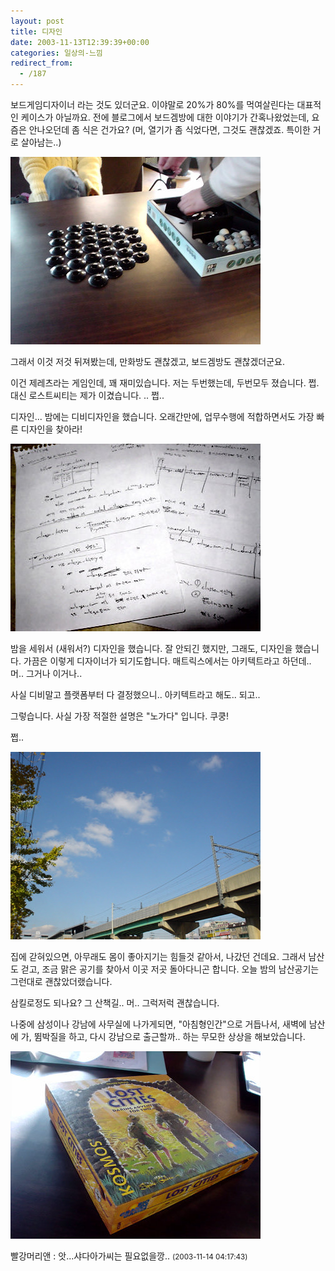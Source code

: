 ```yaml
---
layout: post
title: 디자인
date: 2003-11-13T12:39:39+00:00
categories: 일상의-느낌
redirect_from:
  - /187
---
```


보드게임디자이너 라는 것도 있더군요. 이야말로 20%가 80%를 먹여살린다는 대표적인 케이스가 아닐까요. 전에 블로그에서 보드겜방에 대한 이야기가 간혹나왔었는데, 요즘은 안나오던데 좀 식은 건가요? (머, 열기가 좀 식었다면, 그것도 괜찮겠죠. 특이한 거로 살아남는..)

![ ](/assets/media/logs_archives_DSC02680.jpg)

그래서 이것 저것 뒤져봤는데, 만화방도 괜찮겠고, 보드겜방도 괜찮겠더군요.

이건 제레츠라는 게임인데, 꽤 재미있습니다. 저는 두번했는데, 두번모두 졌습니다. 쩝. 대신 로스트씨티는 제가 이겼습니다. .. 쩝..

 

 

 

디자인... 밤에는 디비디자인을 했습니다. 오래간만에, 업무수행에 적합하면서도 가장 빠른 디자인을 찾아라!

![ ](/assets/media/logs_archives_DSC02674.jpg)

밤을 세워서 (새워서?) 디자인을 했습니다. 잘 안되긴 했지만, 그래도, 디자인을 했습니다. 가끔은 이렇게 디자이너가 되기도합니다. 매트릭스에서는 아키텍트라고 하던데.. 머.. 그거나 이거나..

사실 디비말고 플랫폼부터 다 결정했으니.. 아키텍트라고 해도.. 되고..

그렇습니다. 사실 가장 적절한 설명은 "노가다" 입니다. 쿠쿵!

쩝..

![ ](/assets/media/logs_archives_DSC02675.jpg)

집에 갇혀있으면, 아무래도 몸이 좋아지기는 힘들것 같아서, 나갔던 건데요. 그래서 남산도 걷고, 조금 맑은 공기를 찾아서 이곳 저곳 돌아다니곤 합니다. 오늘 밤의 남산공기는 그런대로 괜찮았더랬습니다.

삼킬로정도 되나요? 그 산책길.. 머.. 그럭저럭 괜찮습니다.

나중에 삼성이나 강남에 사무실에 나가게되면, "아침형인간"으로 거듭나서, 새벽에 남산에 가, 뜀박질을 하고, 다시 강남으로 출근할까.. 하는 무모한 상상을 해보았습니다.

![ ](/assets/media/logs_archives_DSC02678.jpg)
<div id=comments>
<div class=comment>
<!--- cmt:414 --->
<!--- mail: --->
<!--- parent:0 --->
빨강머리앤 : 
앗...샤다아가씨는 필요없을깡..
 <small>(2003-11-14 04:17:43)</small>
</div>
</div>
